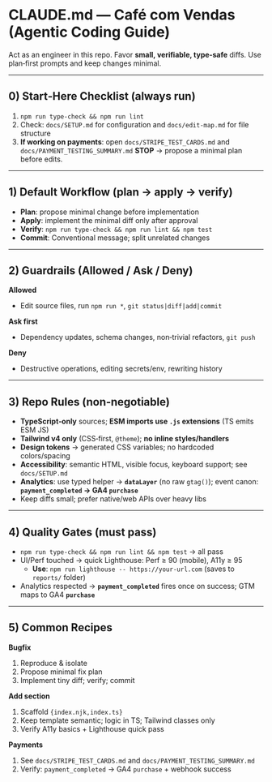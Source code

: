# CLAUDE.md — Café com Vendas (Agentic Coding Guide)

Act as an engineer in this repo. Favor **small, verifiable, type‑safe** diffs. Use plan‑first prompts and keep changes minimal.

---


## 0) Start‑Here Checklist (always run)

1. `npm run type-check && npm run lint`
2. Check: `docs/SETUP.md` for configuration and `docs/edit-map.md` for file structure
3. **If working on payments**: open `docs/STRIPE_TEST_CARDS.md` and `docs/PAYMENT_TESTING_SUMMARY.md`
   **STOP** → propose a minimal plan before edits.

---

## 1) Default Workflow (plan → apply → verify)

* **Plan**: propose minimal change before implementation
* **Apply**: implement the minimal diff only after approval  
* **Verify**: `npm run type-check && npm run lint && npm test`
* **Commit**: Conventional message; split unrelated changes

---

## 2) Guardrails (Allowed / Ask / Deny)

**Allowed**
* Edit source files, run `npm run *`, `git status|diff|add|commit`

**Ask first**
* Dependency updates, schema changes, non‑trivial refactors, `git push`

**Deny**
* Destructive operations, editing secrets/env, rewriting history

---


## 3) Repo Rules (non‑negotiable)

* **TypeScript‑only** sources; **ESM imports use `.js` extensions** (TS emits ESM JS)
* **Tailwind v4 only** (CSS‑first, `@theme`); **no inline styles/handlers**
* **Design tokens** → generated CSS variables; no hardcoded colors/spacing
* **Accessibility**: semantic HTML, visible focus, keyboard support; see `docs/SETUP.md`
* **Analytics**: use typed helper → **`dataLayer`** (no raw `gtag()`); event canon: **`payment_completed` → GA4 `purchase`**
* Keep diffs small; prefer native/web APIs over heavy libs

---


## 4) Quality Gates (must pass)

* `npm run type-check && npm run lint && npm test` → all pass
* UI/Perf touched → quick Lighthouse: Perf ≥ 90 (mobile), A11y ≥ 95  
  - **Use**: `npm run lighthouse -- https://your-url.com` (saves to `reports/` folder)
* Analytics respected → **`payment_completed`** fires once on success; GTM maps to GA4 **`purchase`**

---

## 5) Common Recipes

**Bugfix**
1. Reproduce & isolate
2. Propose minimal fix plan
3. Implement tiny diff; verify; commit

**Add section** 
1. Scaffold `{index.njk,index.ts}`
2. Keep template semantic; logic in TS; Tailwind classes only
3. Verify A11y basics + Lighthouse quick pass

**Payments**
1. See `docs/STRIPE_TEST_CARDS.md` and `docs/PAYMENT_TESTING_SUMMARY.md`
2. Verify: `payment_completed` → GA4 `purchase` + webhook success
